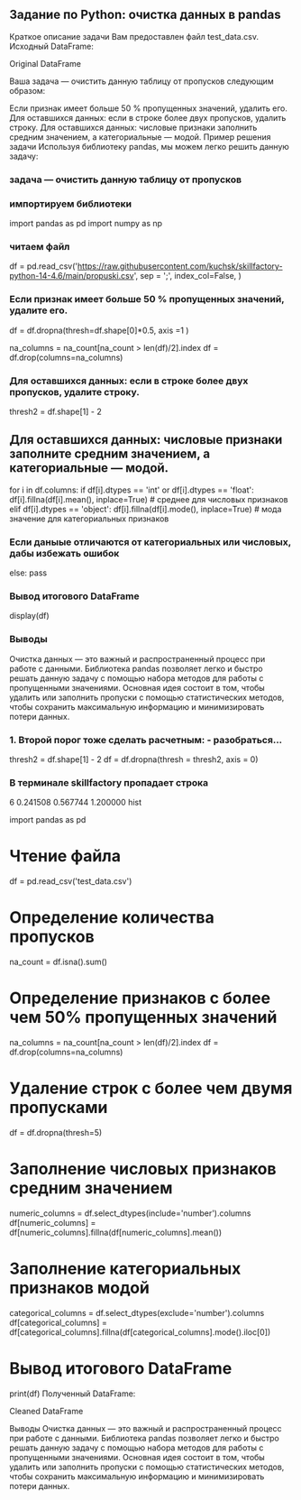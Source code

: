 ## Задание по Python: очистка данных в pandas
Краткое описание задачи
Вам предоставлен файл test_data.csv. Исходный DataFrame:

Original DataFrame

Ваша задача — очистить данную таблицу от пропусков следующим образом:

Если признак имеет больше 50 % пропущенных значений, удалить его.
Для оставшихся данных: если в строке более двух пропусков, удалить строку.
Для оставшихся данных: числовые признаки заполнить средним значением, а категориальные — модой.
Пример решения задачи
Используя библиотеку pandas, мы можем легко решить данную задачу:



### задача — очистить данную таблицу от пропусков

### импортируем библиотеки
import pandas as pd
import numpy as np

### читаем файл
df = pd.read_csv('https://raw.githubusercontent.com/kuchsk/skillfactory-python-14-4.6/main/propuski.csv', sep = ';', index_col=False, )


### Если признак имеет больше 50 % пропущенных значений, удалите его.
df = df.dropna(thresh=df.shape[0]*0.5, axis =1 )

na_columns = na_count[na_count > len(df)/2].index
df = df.drop(columns=na_columns)

### Для оставшихся данных: если в строке более двух пропусков, удалите строку.
thresh2 = df.shape[1] - 2

## Для оставшихся данных: числовые признаки заполните средним значением, а категориальные — модой.

for i in df.columns: 
  if df[i].dtypes == 'int' or df[i].dtypes == 'float': 
    df[i].fillna(df[i].mean(), inplace=True) # среднее для числовых признаков 
  elif df[i].dtypes == 'object': 
    df[i].fillna(df[i].mode(), inplace=True) # мода значение для категориальных признаков
    
### Если даныые отличаются от категориальных или числовых, дабы избежать ошибок
  else: pass
  
### Вывод итогового DataFrame 
display(df)

### Выводы
Очистка данных — это важный и распространенный процесс при работе с данными. Библиотека pandas позволяет легко и быстро решать данную задачу с помощью набора методов для работы с пропущенными значениями. Основная идея состоит в том, чтобы удалить или заполнить пропуски с помощью статистических методов, чтобы сохранить максимальную информацию и минимизировать потери данных.


### 1. Второй порог тоже сделать расчетным: - разобраться...

thresh2 = df.shape[1] - 2
df = df.dropna(thresh = thresh2, axis = 0)

### В терминале skillfactory пропадает строка
6  0.241508  0.567744  1.200000  hist







import pandas as pd

# Чтение файла
df = pd.read_csv('test_data.csv')

# Определение количества пропусков
na_count = df.isna().sum()

# Определение признаков с более чем 50% пропущенных значений
na_columns = na_count[na_count > len(df)/2].index
df = df.drop(columns=na_columns)

# Удаление строк с более чем двумя пропусками
df = df.dropna(thresh=5)

# Заполнение числовых признаков средним значением
numeric_columns = df.select_dtypes(include='number').columns
df[numeric_columns] = df[numeric_columns].fillna(df[numeric_columns].mean())

# Заполнение категориальных признаков модой
categorical_columns = df.select_dtypes(exclude='number').columns
df[categorical_columns] = df[categorical_columns].fillna(df[categorical_columns].mode().iloc[0])

# Вывод итогового DataFrame
print(df)
Полученный DataFrame:

Cleaned DataFrame

Выводы
Очистка данных — это важный и распространенный процесс при работе с данными. Библиотека pandas позволяет легко и быстро решать данную задачу с помощью набора методов для работы с пропущенными значениями. Основная идея состоит в том, чтобы удалить или заполнить пропуски с помощью статистических методов, чтобы сохранить максимальную информацию и минимизировать потери данных.
